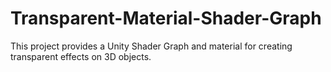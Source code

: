 # Transparent-Material-Shader-Graph
This project provides a Unity Shader Graph and material for creating transparent effects on 3D objects.
